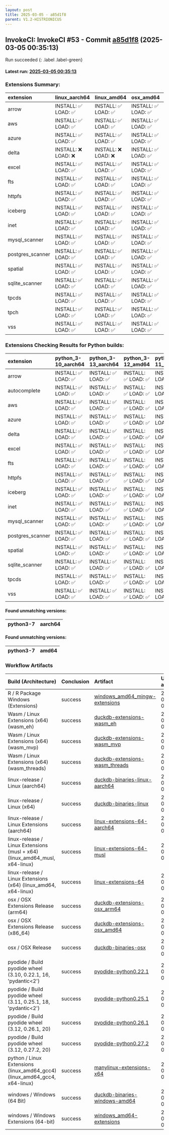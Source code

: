 ```yaml
---
layout: post
title: 2025-03-05 - a85d1f8
parent: V1.2-HISTRIONICUS
---
```



## InvokeCI: InvokeCI #53 - Commit [a85d1f8](https://github.com/duckdb/duckdb/actions/runs/13665806120) (2025-03-05 00:35:13)
 Run succeeded
{: .label .label-green}
#### Latest run: [ 2025-03-05 00:35:13 ](https://github.com/duckdb/duckdb/actions/runs/13665806120)

### Extensions Summary:

| extension        | linux_aarch64      | linux_amd64        | osx_amd64          | osx_arm64          |
|:-----------------|:-------------------|:-------------------|:-------------------|:-------------------|
| arrow            | INSTALL: ✅ LOAD: ✅ | INSTALL: ✅ LOAD: ✅ | INSTALL: ✅ LOAD: ✅ | INSTALL: ✅ LOAD: ✅ |
| aws              | INSTALL: ✅ LOAD: ✅ | INSTALL: ✅ LOAD: ✅ | INSTALL: ✅ LOAD: ✅ | INSTALL: ✅ LOAD: ✅ |
| azure            | INSTALL: ✅ LOAD: ✅ | INSTALL: ✅ LOAD: ✅ | INSTALL: ✅ LOAD: ✅ | INSTALL: ✅ LOAD: ✅ |
| delta            | INSTALL: ❌ LOAD: ❌ | INSTALL: ❌ LOAD: ❌ | INSTALL: ✅ LOAD: ✅ | INSTALL: ✅ LOAD: ✅ |
| excel            | INSTALL: ✅ LOAD: ✅ | INSTALL: ✅ LOAD: ✅ | INSTALL: ✅ LOAD: ✅ | INSTALL: ✅ LOAD: ✅ |
| fts              | INSTALL: ✅ LOAD: ✅ | INSTALL: ✅ LOAD: ✅ | INSTALL: ✅ LOAD: ✅ | INSTALL: ✅ LOAD: ✅ |
| httpfs           | INSTALL: ✅ LOAD: ✅ | INSTALL: ✅ LOAD: ✅ | INSTALL: ✅ LOAD: ✅ | INSTALL: ✅ LOAD: ✅ |
| iceberg          | INSTALL: ✅ LOAD: ✅ | INSTALL: ✅ LOAD: ✅ | INSTALL: ✅ LOAD: ✅ | INSTALL: ✅ LOAD: ✅ |
| inet             | INSTALL: ✅ LOAD: ✅ | INSTALL: ✅ LOAD: ✅ | INSTALL: ✅ LOAD: ✅ | INSTALL: ✅ LOAD: ✅ |
| mysql_scanner    | INSTALL: ✅ LOAD: ✅ | INSTALL: ✅ LOAD: ✅ | INSTALL: ✅ LOAD: ✅ | INSTALL: ✅ LOAD: ✅ |
| postgres_scanner | INSTALL: ✅ LOAD: ✅ | INSTALL: ✅ LOAD: ✅ | INSTALL: ✅ LOAD: ✅ | INSTALL: ✅ LOAD: ✅ |
| spatial          | INSTALL: ✅ LOAD: ✅ | INSTALL: ✅ LOAD: ✅ | INSTALL: ✅ LOAD: ✅ | INSTALL: ✅ LOAD: ✅ |
| sqlite_scanner   | INSTALL: ✅ LOAD: ✅ | INSTALL: ✅ LOAD: ✅ | INSTALL: ✅ LOAD: ✅ | INSTALL: ✅ LOAD: ✅ |
| tpcds            | INSTALL: ✅ LOAD: ✅ | INSTALL: ✅ LOAD: ✅ | INSTALL: ✅ LOAD: ✅ | INSTALL: ✅ LOAD: ✅ |
| tpch             | INSTALL: ✅ LOAD: ✅ | INSTALL: ✅ LOAD: ✅ | INSTALL: ✅ LOAD: ✅ | INSTALL: ✅ LOAD: ✅ |
| vss              | INSTALL: ✅ LOAD: ✅ | INSTALL: ✅ LOAD: ✅ | INSTALL: ✅ LOAD: ✅ | INSTALL: ✅ LOAD: ✅ |

### Extensions Checking Results for Python builds:

| extension        | python_3-10_aarch64   | python_3-13_aarch64   | python_3-12_amd64   | python_3-11_aarch64   | python_3-8_aarch64   | python_3-9_amd64   | python_3-9_aarch64   | python_3-11_amd64   | python_3-8_amd64   | python_3-12_aarch64   | python_3-10_amd64   | python_3-13_amd64   |
|:-----------------|:----------------------|:----------------------|:--------------------|:----------------------|:---------------------|:-------------------|:---------------------|:--------------------|:-------------------|:----------------------|:--------------------|:--------------------|
| arrow            | INSTALL: ✅ LOAD: ✅    | INSTALL: ✅ LOAD: ✅    | INSTALL: ✅ LOAD: ✅  | INSTALL: ✅ LOAD: ✅    | INSTALL: ✅ LOAD: ✅   | INSTALL: ✅ LOAD: ✅ | INSTALL: ✅ LOAD: ✅   | INSTALL: ✅ LOAD: ✅  | INSTALL: ✅ LOAD: ✅ | INSTALL: ✅ LOAD: ✅    | INSTALL: ✅ LOAD: ✅  | INSTALL: ✅ LOAD: ✅  |
| autocomplete     | INSTALL: ✅ LOAD: ✅    | INSTALL: ✅ LOAD: ✅    | INSTALL: ✅ LOAD: ✅  | INSTALL: ✅ LOAD: ✅    | INSTALL: ✅ LOAD: ✅   | INSTALL: ✅ LOAD: ✅ | INSTALL: ✅ LOAD: ✅   | INSTALL: ✅ LOAD: ✅  | INSTALL: ✅ LOAD: ✅ | INSTALL: ✅ LOAD: ✅    | INSTALL: ✅ LOAD: ✅  | INSTALL: ✅ LOAD: ✅  |
| aws              | INSTALL: ✅ LOAD: ✅    | INSTALL: ✅ LOAD: ✅    | INSTALL: ✅ LOAD: ✅  | INSTALL: ✅ LOAD: ✅    | INSTALL: ✅ LOAD: ✅   | INSTALL: ✅ LOAD: ✅ | INSTALL: ✅ LOAD: ✅   | INSTALL: ✅ LOAD: ✅  | INSTALL: ✅ LOAD: ✅ | INSTALL: ✅ LOAD: ✅    | INSTALL: ✅ LOAD: ✅  | INSTALL: ✅ LOAD: ✅  |
| azure            | INSTALL: ✅ LOAD: ✅    | INSTALL: ✅ LOAD: ✅    | INSTALL: ✅ LOAD: ✅  | INSTALL: ✅ LOAD: ✅    | INSTALL: ✅ LOAD: ✅   | INSTALL: ✅ LOAD: ✅ | INSTALL: ✅ LOAD: ✅   | INSTALL: ✅ LOAD: ✅  | INSTALL: ✅ LOAD: ✅ | INSTALL: ✅ LOAD: ✅    | INSTALL: ✅ LOAD: ✅  | INSTALL: ✅ LOAD: ✅  |
| delta            | INSTALL: ✅ LOAD: ✅    | INSTALL: ✅ LOAD: ✅    | INSTALL: ✅ LOAD: ✅  | INSTALL: ✅ LOAD: ✅    | INSTALL: ✅ LOAD: ✅   | INSTALL: ✅ LOAD: ✅ | INSTALL: ✅ LOAD: ✅   | INSTALL: ✅ LOAD: ✅  | INSTALL: ✅ LOAD: ✅ | INSTALL: ✅ LOAD: ✅    | INSTALL: ✅ LOAD: ✅  | INSTALL: ✅ LOAD: ✅  |
| excel            | INSTALL: ✅ LOAD: ✅    | INSTALL: ✅ LOAD: ✅    | INSTALL: ✅ LOAD: ✅  | INSTALL: ✅ LOAD: ✅    | INSTALL: ✅ LOAD: ✅   | INSTALL: ✅ LOAD: ✅ | INSTALL: ✅ LOAD: ✅   | INSTALL: ✅ LOAD: ✅  | INSTALL: ✅ LOAD: ✅ | INSTALL: ✅ LOAD: ✅    | INSTALL: ✅ LOAD: ✅  | INSTALL: ✅ LOAD: ✅  |
| fts              | INSTALL: ✅ LOAD: ✅    | INSTALL: ✅ LOAD: ✅    | INSTALL: ✅ LOAD: ✅  | INSTALL: ✅ LOAD: ✅    | INSTALL: ✅ LOAD: ✅   | INSTALL: ✅ LOAD: ✅ | INSTALL: ✅ LOAD: ✅   | INSTALL: ✅ LOAD: ✅  | INSTALL: ✅ LOAD: ✅ | INSTALL: ✅ LOAD: ✅    | INSTALL: ✅ LOAD: ✅  | INSTALL: ✅ LOAD: ✅  |
| httpfs           | INSTALL: ✅ LOAD: ✅    | INSTALL: ✅ LOAD: ✅    | INSTALL: ✅ LOAD: ✅  | INSTALL: ✅ LOAD: ✅    | INSTALL: ✅ LOAD: ✅   | INSTALL: ✅ LOAD: ✅ | INSTALL: ✅ LOAD: ✅   | INSTALL: ✅ LOAD: ✅  | INSTALL: ✅ LOAD: ✅ | INSTALL: ✅ LOAD: ✅    | INSTALL: ✅ LOAD: ✅  | INSTALL: ✅ LOAD: ✅  |
| iceberg          | INSTALL: ✅ LOAD: ✅    | INSTALL: ✅ LOAD: ✅    | INSTALL: ✅ LOAD: ✅  | INSTALL: ✅ LOAD: ✅    | INSTALL: ✅ LOAD: ✅   | INSTALL: ✅ LOAD: ✅ | INSTALL: ✅ LOAD: ✅   | INSTALL: ✅ LOAD: ✅  | INSTALL: ✅ LOAD: ✅ | INSTALL: ✅ LOAD: ✅    | INSTALL: ✅ LOAD: ✅  | INSTALL: ✅ LOAD: ✅  |
| inet             | INSTALL: ✅ LOAD: ✅    | INSTALL: ✅ LOAD: ✅    | INSTALL: ✅ LOAD: ✅  | INSTALL: ✅ LOAD: ✅    | INSTALL: ✅ LOAD: ✅   | INSTALL: ✅ LOAD: ✅ | INSTALL: ✅ LOAD: ✅   | INSTALL: ✅ LOAD: ✅  | INSTALL: ✅ LOAD: ✅ | INSTALL: ✅ LOAD: ✅    | INSTALL: ✅ LOAD: ✅  | INSTALL: ✅ LOAD: ✅  |
| mysql_scanner    | INSTALL: ✅ LOAD: ✅    | INSTALL: ✅ LOAD: ✅    | INSTALL: ✅ LOAD: ✅  | INSTALL: ✅ LOAD: ✅    | INSTALL: ✅ LOAD: ✅   | INSTALL: ✅ LOAD: ✅ | INSTALL: ✅ LOAD: ✅   | INSTALL: ✅ LOAD: ✅  | INSTALL: ✅ LOAD: ✅ | INSTALL: ✅ LOAD: ✅    | INSTALL: ✅ LOAD: ✅  | INSTALL: ✅ LOAD: ✅  |
| postgres_scanner | INSTALL: ✅ LOAD: ✅    | INSTALL: ✅ LOAD: ✅    | INSTALL: ✅ LOAD: ✅  | INSTALL: ✅ LOAD: ✅    | INSTALL: ✅ LOAD: ✅   | INSTALL: ✅ LOAD: ✅ | INSTALL: ✅ LOAD: ✅   | INSTALL: ✅ LOAD: ✅  | INSTALL: ✅ LOAD: ✅ | INSTALL: ✅ LOAD: ✅    | INSTALL: ✅ LOAD: ✅  | INSTALL: ✅ LOAD: ✅  |
| spatial          | INSTALL: ✅ LOAD: ✅    | INSTALL: ✅ LOAD: ✅    | INSTALL: ✅ LOAD: ✅  | INSTALL: ✅ LOAD: ✅    | INSTALL: ✅ LOAD: ✅   | INSTALL: ✅ LOAD: ✅ | INSTALL: ✅ LOAD: ✅   | INSTALL: ✅ LOAD: ✅  | INSTALL: ✅ LOAD: ✅ | INSTALL: ✅ LOAD: ✅    | INSTALL: ✅ LOAD: ✅  | INSTALL: ✅ LOAD: ✅  |
| sqlite_scanner   | INSTALL: ✅ LOAD: ✅    | INSTALL: ✅ LOAD: ✅    | INSTALL: ✅ LOAD: ✅  | INSTALL: ✅ LOAD: ✅    | INSTALL: ✅ LOAD: ✅   | INSTALL: ✅ LOAD: ✅ | INSTALL: ✅ LOAD: ✅   | INSTALL: ✅ LOAD: ✅  | INSTALL: ✅ LOAD: ✅ | INSTALL: ✅ LOAD: ✅    | INSTALL: ✅ LOAD: ✅  | INSTALL: ✅ LOAD: ✅  |
| tpcds            | INSTALL: ✅ LOAD: ✅    | INSTALL: ✅ LOAD: ✅    | INSTALL: ✅ LOAD: ✅  | INSTALL: ✅ LOAD: ✅    | INSTALL: ✅ LOAD: ✅   | INSTALL: ✅ LOAD: ✅ | INSTALL: ✅ LOAD: ✅   | INSTALL: ✅ LOAD: ✅  | INSTALL: ✅ LOAD: ✅ | INSTALL: ✅ LOAD: ✅    | INSTALL: ✅ LOAD: ✅  | INSTALL: ✅ LOAD: ✅  |
| vss              | INSTALL: ✅ LOAD: ✅    | INSTALL: ✅ LOAD: ✅    | INSTALL: ✅ LOAD: ✅  | INSTALL: ✅ LOAD: ✅    | INSTALL: ✅ LOAD: ✅   | INSTALL: ✅ LOAD: ✅ | INSTALL: ✅ LOAD: ✅   | INSTALL: ✅ LOAD: ✅  | INSTALL: ✅ LOAD: ✅ | INSTALL: ✅ LOAD: ✅    | INSTALL: ✅ LOAD: ✅  | INSTALL: ✅ LOAD: ✅  |

#### Found unmatching versions:

| python3-7   | aarch64   |
|-------------|-----------|

#### Found unmatching versions:

| python3-7   | amd64   |
|-------------|---------|

### Workflow Artifacts

| Build (Architecture)                                                        | Conclusion   | Artifact                                                                                                         | Uploaded at         |
|:----------------------------------------------------------------------------|:-------------|:-----------------------------------------------------------------------------------------------------------------|:--------------------|
| R / R Package Windows (Extensions)                                          | success      | [windows_amd64_mingw-extensions](https://github.com/duckdb/duckdb/actions/runs/13665806120/artifacts/2693088227) | 2025-03-05 01:54:37 |
| Wasm / Linux Extensions (x64) (wasm_eh)                                     | success      | [duckdb-extensions-wasm_eh](https://github.com/duckdb/duckdb/actions/runs/13665806120/artifacts/2692923307)      | 2025-03-05 01:05:45 |
| Wasm / Linux Extensions (x64) (wasm_mvp)                                    | success      | [duckdb-extensions-wasm_mvp](https://github.com/duckdb/duckdb/actions/runs/13665806120/artifacts/2692922903)     | 2025-03-05 01:05:38 |
| Wasm / Linux Extensions (x64) (wasm_threads)                                | success      | [duckdb-extensions-wasm_threads](https://github.com/duckdb/duckdb/actions/runs/13665806120/artifacts/2692927732) | 2025-03-05 01:07:03 |
| linux-release / Linux (aarch64)                                             | success      | [duckdb-binaries-linux-aarch64](https://github.com/duckdb/duckdb/actions/runs/13665806120/artifacts/2693466807)  | 2025-03-05 03:33:08 |
| linux-release / Linux (x64)                                                 | success      | [duckdb-binaries-linux](https://github.com/duckdb/duckdb/actions/runs/13665806120/artifacts/2693456666)          | 2025-03-05 03:30:08 |
| linux-release / Linux Extensions (aarch64)                                  | success      | [linux-extensions-64-aarch64](https://github.com/duckdb/duckdb/actions/runs/13665806120/artifacts/2693551811)    | 2025-03-05 04:00:51 |
| linux-release / Linux Extensions (musl + x64) (linux_amd64_musl, x64-linux) | success      | [linux-extensions-64-musl](https://github.com/duckdb/duckdb/actions/runs/13665806120/artifacts/2693485190)       | 2025-03-05 03:38:45 |
| linux-release / Linux Extensions (x64) (linux_amd64, x64-linux)             | success      | [linux-extensions-64](https://github.com/duckdb/duckdb/actions/runs/13665806120/artifacts/2692954114)            | 2025-03-05 01:15:25 |
| osx / OSX Extensions Release (arm64)                                        | success      | [duckdb-extensions-osx_arm64](https://github.com/duckdb/duckdb/actions/runs/13665806120/artifacts/2693264208)    | 2025-03-05 02:40:51 |
| osx / OSX Extensions Release (x86_64)                                       | success      | [duckdb-extensions-osx_amd64](https://github.com/duckdb/duckdb/actions/runs/13665806120/artifacts/2692995338)    | 2025-03-05 01:28:17 |
| osx / OSX Release                                                           | success      | [duckdb-binaries-osx](https://github.com/duckdb/duckdb/actions/runs/13665806120/artifacts/2693173591)            | 2025-03-05 02:17:07 |
| pyodide / Build pyodide wheel (3.10, 0.22.1, 16, 'pydantic<2')              | success      | [pyodide-python0.22.1](https://github.com/duckdb/duckdb/actions/runs/13665806120/artifacts/2692873452)           | 2025-03-05 00:51:48 |
| pyodide / Build pyodide wheel (3.11, 0.25.1, 18, 'pydantic<2')              | success      | [pyodide-python0.25.1](https://github.com/duckdb/duckdb/actions/runs/13665806120/artifacts/2692866940)           | 2025-03-05 00:50:15 |
| pyodide / Build pyodide wheel (3.12, 0.26.1, 20)                            | success      | [pyodide-python0.26.1](https://github.com/duckdb/duckdb/actions/runs/13665806120/artifacts/2692871492)           | 2025-03-05 00:51:20 |
| pyodide / Build pyodide wheel (3.12, 0.27.2, 20)                            | success      | [pyodide-python0.27.2](https://github.com/duckdb/duckdb/actions/runs/13665806120/artifacts/2692868189)           | 2025-03-05 00:50:33 |
| python / Linux Extensions (linux_amd64_gcc4) (linux_amd64_gcc4, x64-linux)  | success      | [manylinux-extensions-x64](https://github.com/duckdb/duckdb/actions/runs/13665806120/artifacts/2692997563)       | 2025-03-05 01:28:56 |
| windows / Windows (64 Bit)                                                  | success      | [duckdb-binaries-windows-amd64](https://github.com/duckdb/duckdb/actions/runs/13665806120/artifacts/2692978808)  | 2025-03-05 01:23:17 |
| windows / Windows Extensions (64-bit)                                       | success      | [windows_amd64-extensions](https://github.com/duckdb/duckdb/actions/runs/13665806120/artifacts/2693365194)       | 2025-03-05 03:06:56 |
